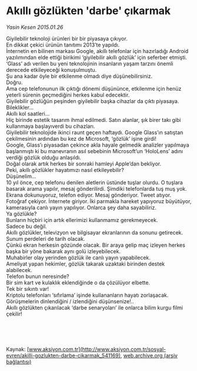 # Akıllı gözlükten 'darbe' çıkarmak

*Yasin Kesen 2015.01.26*

<div class="pNewsDetailMainContent" itemprop="articleBody">
 <p>
  Giyilebilir teknoloji ürünleri bir bir piyasaya çıkıyor.
  <br>
   En dikkat çekici ürünün tanıtımı 2013’te yapıldı.
   <br>
    İnternetin en bilinen markası Google, akıllı telefonlar için hazırladığı Android yazılımından elde ettiği birikimi ‘giyilebilir akıllı gözlük’ için seferber etmişti.
    <br>
     ‘Glass’ adı verilen bu yeni teknolojinin insanların yaşam tarzını önemli derecede etkileyeceği konuşulmuştu.
     <br>
      Şu ana kadar öyle bir etkilenme olmadı diye düşünebilirsiniz.
      <br/>
      Doğru.
      <br/>
      Ama cep telefonunun ilk çıktığı dönemi düşününce, etkilenme için henüz yeterli sürenin geçmediğini herkes kabul edecektir.
      <br/>
      Giyilebilir gözlüğün peşinden giyilebilir başka cihazlar da çıktı piyasaya.
      <br/>
      Bileklikler...
      <br/>
      Akıllı kol saatleri...
      <br/>
      Hiç birinde estetik tasarım ihmal edilmedi. Satın alanlar, şık birer takı gibi kullanmaya başlayıverdi bu cihazları.
      <br/>
      Giyilebilir teknolojide ikinci raunt geçen haftaydı. Google Glass’ın satıştan çekilmesinin ardından bu kez de Microsoft, ‘gözlük’ işine girdi!
      <br/>
      Google, Glass’ı piyasadan çekince akla hayale gelmedik analizler yapılmaya başlanmıştı ki bu manevranın asıl sebebinin Microsoft’un ‘HoloLens’ adını verdiği gözlük olduğu anlaşıldı.
      <br/>
      Doğal olarak artık herkes bir sonraki hamleyi Apple’dan bekliyor.
      <br/>
      Peki, akıllı gözlükler hayatımızı nasıl etkileyebilir?
      <br/>
      Düşünelim...
      <br/>
      10 yıl önce, cep telefonu denilen aletlerin üstünde tuşlar olurdu. O tuşlara basarak arama yapılır, mesaj gönderilirdi. Şimdiki telefonlarda tuş muş yok. Ekrana dokunuyoruz, telefon ediyor. Mesaj gönderiyor. Tweet atıyor. Fotoğraf çekiyor. İnternete giriyor. İki parmakla hareket yapıyoruz büyütüyor, kamerasıyla canlı yayın yapılıyor. Onlarca şey daha sayabiliriz.
      <br/>
      Ya gözlükle?
      <br/>
      Bunların hiçbiri için artık ellerimizi kullanmamız gerekmeyecek.
      <br/>
      Sadece bu değil.
      <br/>
      Akıllı gözlükler, televizyon ve bilgisayar ekranlarının da sonunu getirecek. Sunum perdeleri de tarih olacak.
      <br/>
      Çünkü ekran herkesin gözünde olacak. Bir araya gelip maç izleyen herkes başka bir yöne bakarak aynı golü izleyebilecek.
      <br/>
      Muhabirler olay yerinden gözlük ile canlı yayın yapabilecek.
      <br/>
      Ameliyat yapan hekimler, gözlük takarak uzaktaki birinden destek alabilecek.
      <br/>
      Telefon bunun neresinde?
      <br/>
      Bir sim kart ve kulaklık eklendiğinde o da çözülüyor elbette.
      <br/>
      Tek bir sıkıntı var!
      <br/>
      Kriptolu telefonları ‘sıfırlama’ işinde kullananların hayatı zorlaşacak.
      <br/>
      Görüşmelerin dinlendiğini / izlendiğini düşünsenize!..
      <br/>
      Akıllı gözlükten çıkarılacak ‘darbe senaryoları’ ile onlarca bilim kurgu filmi çekilir!
     </br>
    </br>
   </br>
  </br>
 </p>
 <p>
  <img alt="" src="http://web.archive.org/web/20150702055933im_/http://medya.aksiyon.com.tr//aksiyon/2015/01/27/552579.jpg "/>
 </p>
</div>


Kaynak: [www.aksiyon.com.tr](http://www.aksiyon.com.tr/sosyal-evren/akilli-gozlukten-darbe-cikarmak_541169), [web.archive.org (arşiv bağlantısı)](http://web.archive.org/web/20150702055933/http://www.aksiyon.com.tr/sosyal-evren/akilli-gozlukten-darbe-cikarmak_541169)
